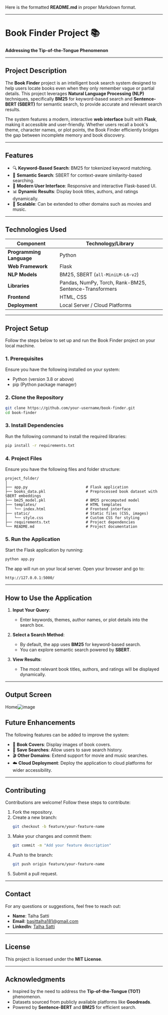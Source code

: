 Here is the formatted **README.md** in proper Markdown format.

---

# **Book Finder Project** 📚  
**Addressing the Tip-of-the-Tongue Phenomenon**  

---

## **Project Description**  
The **Book Finder** project is an intelligent book search system designed to help users locate books even when they only remember vague or partial details. This project leverages **Natural Language Processing (NLP)** techniques, specifically **BM25** for keyword-based search and **Sentence-BERT (SBERT)** for semantic search, to provide accurate and relevant search results.  

The system features a modern, interactive **web interface** built with **Flask**, making it accessible and user-friendly. Whether users recall a book's theme, character names, or plot points, the Book Finder efficiently bridges the gap between incomplete memory and book discovery.  


---

## **Features**  
- 🔍 **Keyword-Based Search**: BM25 for tokenized keyword matching.  
- 🤖 **Semantic Search**: SBERT for context-aware similarity-based searching.  
- 🎨 **Modern User Interface**: Responsive and interactive Flask-based UI.  
- 📊 **Dynamic Results**: Display book titles, authors, and ratings dynamically.  
- 🚀 **Scalable**: Can be extended to other domains such as movies and music.  

---

## **Technologies Used**  

| **Component**             | **Technology/Library**         |  
|---------------------------|--------------------------------|  
| **Programming Language**  | Python                        |  
| **Web Framework**         | Flask                         |  
| **NLP Models**            | BM25, SBERT (`all-MiniLM-L6-v2`) |  
| **Libraries**             | Pandas, NumPy, Torch, Rank-BM25, Sentence-Transformers |  
| **Frontend**              | HTML, CSS                     |  
| **Deployment**            | Local Server / Cloud Platforms |  

---

## **Project Setup**  

Follow the steps below to set up and run the Book Finder project on your local machine.  

### **1. Prerequisites**  
Ensure you have the following installed on your system:  
- Python (version 3.8 or above)  
- pip (Python package manager)  

### **2. Clone the Repository**  
```bash
git clone https://github.com/your-username/book-finder.git
cd book-finder
```

### **3. Install Dependencies**  
Run the following command to install the required libraries:  
```bash
pip install -r requirements.txt
```

### **4. Project Files**  
Ensure you have the following files and folder structure:  
```plaintext
project_folder/
│
├── app.py                          # Flask application  
├── books_data.pkl                  # Preprocessed book dataset with SBERT embeddings  
├── bm25_model.pkl                  # BM25 precomputed model  
├── templates/                      # HTML templates  
│   └── index.html                  # Frontend interface  
├── static/                         # Static files (CSS, images)  
│   └── style.css                   # Custom CSS for styling  
├── requirements.txt                # Project dependencies  
└── README.md                       # Project documentation  
```

### **5. Run the Application**  
Start the Flask application by running:  
```bash
python app.py
```

The app will run on your local server. Open your browser and go to:  
```plaintext
http://127.0.0.1:5000/
```

---

## **How to Use the Application**  

1. **Input Your Query**:  
   - Enter keywords, themes, author names, or plot details into the search box.  

2. **Select a Search Method**:  
   - By default, the app uses **BM25** for keyword-based search.  
   - You can explore semantic search powered by **SBERT**.  

3. **View Results**:  
   - The most relevant book titles, authors, and ratings will be displayed dynamically.  

---
## **Output Screen** 

Home![image](https://github.com/user-attachments/assets/5e30e1a0-5e92-4bdd-8f93-dbf0fb04803a)


## **Future Enhancements**  
The following features can be added to improve the system:  
- 📸 **Book Covers**: Display images of book covers.  
- 🔖 **Save Searches**: Allow users to save search history.  
- 🎬 **Other Domains**: Extend support for movie and music searches.  
- ☁️ **Cloud Deployment**: Deploy the application to cloud platforms for wider accessibility.  

---

## **Contributing**  
Contributions are welcome! Follow these steps to contribute:  
1. Fork the repository.  
2. Create a new branch:  
   ```bash
   git checkout -b feature/your-feature-name
   ```  
3. Make your changes and commit them:  
   ```bash
   git commit -m "Add your feature description"
   ```  
4. Push to the branch:  
   ```bash
   git push origin feature/your-feature-name
   ```  
5. Submit a pull request.  

---

## **Contact**  
For any questions or suggestions, feel free to reach out:  
- **Name**: Talha Satti  
- **Email**: basittalha181@gmail.com  
- **LinkedIn**: [Talha Satti](https://www.linkedin.com/in/talha-satti786/)  

---

## **License**  
This project is licensed under the **MIT License**.  

---

## **Acknowledgments**  
- Inspired by the need to address the **Tip-of-the-Tongue (TOT)** phenomenon.  
- Datasets sourced from publicly available platforms like **Goodreads**.  
- Powered by **Sentence-BERT** and **BM25** for efficient search.  

